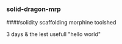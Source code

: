 ### solid-dragon-mrp
####solidity scaffolding morphine toolshed

3 days & the lest usefull "hello world" 

